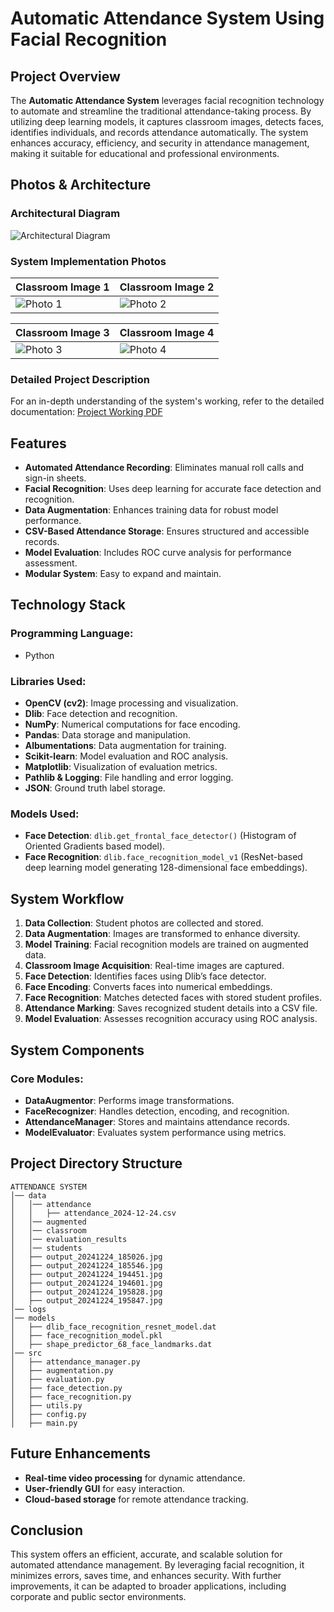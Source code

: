 # Automatic Attendance System Using Facial Recognition

## Project Overview

The **Automatic Attendance System** leverages facial recognition technology to automate and streamline the traditional attendance-taking process. By utilizing deep learning models, it captures classroom images, detects faces, identifies individuals, and records attendance automatically. The system enhances accuracy, efficiency, and security in attendance management, making it suitable for educational and professional environments.

## Photos & Architecture

### Architectural Diagram
![Architectural Diagram](https://drive.google.com/file/d/1sED-EYoFRcPqCPrM9BUckR_MiIPfmOoz/view?usp=sharing)

### System Implementation Photos

| Classroom Image 1 | Classroom Image 2 |
| ---------------- | ---------------- |
| ![Photo 1](https://drive.google.com/file/d/1rWcB2ZlAwp8yx7BKagfXca-1gVGh5YSP/view?usp=sharing) | ![Photo 2](https://drive.google.com/file/d/1rWcB2ZlAwp8yx7BKagfXca-1gVGh5YSP/view?usp=sharing) |

| Classroom Image 3 | Classroom Image 4 |
| ---------------- | ---------------- |
| ![Photo 3](https://drive.google.com/file/d/1YLQMmaRm9ffuucAhkLPdHuMQie-6J6Rf/view?usp=sharing) | ![Photo 4](https://drive.google.com/file/d/1-qzNyCdcR-qHLJig02Zu2W7Vjv5BRJUg/view?usp=sharing) |

### Detailed Project Description
For an in-depth understanding of the system's working, refer to the detailed documentation: [Project Working PDF](https://drive.google.com/file/d/19GCaB-zp9WXLOfB8iwRN5YHk7aZimB0c/view?usp=sharing)

## Features

- **Automated Attendance Recording**: Eliminates manual roll calls and sign-in sheets.
- **Facial Recognition**: Uses deep learning for accurate face detection and recognition.
- **Data Augmentation**: Enhances training data for robust model performance.
- **CSV-Based Attendance Storage**: Ensures structured and accessible records.
- **Model Evaluation**: Includes ROC curve analysis for performance assessment.
- **Modular System**: Easy to expand and maintain.

## Technology Stack

### Programming Language:

- Python

### Libraries Used:

- **OpenCV (cv2)**: Image processing and visualization.
- **Dlib**: Face detection and recognition.
- **NumPy**: Numerical computations for face encoding.
- **Pandas**: Data storage and manipulation.
- **Albumentations**: Data augmentation for training.
- **Scikit-learn**: Model evaluation and ROC analysis.
- **Matplotlib**: Visualization of evaluation metrics.
- **Pathlib & Logging**: File handling and error logging.
- **JSON**: Ground truth label storage.

### Models Used:

- **Face Detection**: `dlib.get_frontal_face_detector()` (Histogram of Oriented Gradients based model).
- **Face Recognition**: `dlib.face_recognition_model_v1` (ResNet-based deep learning model generating 128-dimensional face embeddings).

## System Workflow

1. **Data Collection**: Student photos are collected and stored.
2. **Data Augmentation**: Images are transformed to enhance diversity.
3. **Model Training**: Facial recognition models are trained on augmented data.
4. **Classroom Image Acquisition**: Real-time images are captured.
5. **Face Detection**: Identifies faces using Dlib’s face detector.
6. **Face Encoding**: Converts faces into numerical embeddings.
7. **Face Recognition**: Matches detected faces with stored student profiles.
8. **Attendance Marking**: Saves recognized student details into a CSV file.
9. **Model Evaluation**: Assesses recognition accuracy using ROC analysis.

## System Components

### Core Modules:

- **DataAugmentor**: Performs image transformations.
- **FaceRecognizer**: Handles detection, encoding, and recognition.
- **AttendanceManager**: Stores and maintains attendance records.
- **ModelEvaluator**: Evaluates system performance using metrics.

## Project Directory Structure
```
ATTENDANCE SYSTEM
│── data
│   │── attendance
│   │   ├── attendance_2024-12-24.csv
│   │── augmented
│   │── classroom
│   │── evaluation_results
│   │── students
│   ├── output_20241224_185026.jpg
│   ├── output_20241224_185546.jpg
│   ├── output_20241224_194451.jpg
│   ├── output_20241224_194601.jpg
│   ├── output_20241224_195828.jpg
│   ├── output_20241224_195847.jpg
│── logs
│── models
│   ├── dlib_face_recognition_resnet_model.dat
│   ├── face_recognition_model.pkl
│   ├── shape_predictor_68_face_landmarks.dat
│── src
│   ├── attendance_manager.py
│   ├── augmentation.py
│   ├── evaluation.py
│   ├── face_detection.py
│   ├── face_recognition.py
│   ├── utils.py
│   ├── config.py
│   ├── main.py
```

## Future Enhancements

- **Real-time video processing** for dynamic attendance.
- **User-friendly GUI** for easy interaction.
- **Cloud-based storage** for remote attendance tracking.

## Conclusion

This system offers an efficient, accurate, and scalable solution for automated attendance management. By leveraging facial recognition, it minimizes errors, saves time, and enhances security. With further improvements, it can be adapted to broader applications, including corporate and public sector environments.

